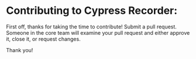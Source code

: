 # Contributing to Cypress Recorder:
First off, thanks for taking the time to contribute!
Submit a pull request. Someone in the core team will examine your pull request and either approve it, close it, or request changes.

Thank you!
